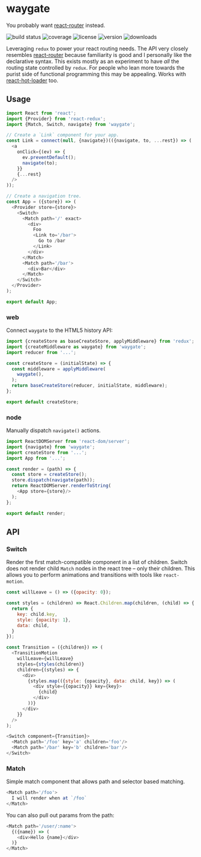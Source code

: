 # waygate

You probably want [react-router] instead.

![build status](http://img.shields.io/travis/metalabdesign/waygate/master.svg?style=flat)
![coverage](https://img.shields.io/codecov/c/github/metalabdesign/waygate/master.svg?style=flat)
![license](http://img.shields.io/npm/l/waygate.svg?style=flat)
![version](http://img.shields.io/npm/v/waygate.svg?style=flat)
![downloads](http://img.shields.io/npm/dm/waygate.svg?style=flat)

Leveraging `redux` to power your react routing needs. The API very closely resembles [react-router] because familiarity is good and I personally like the declarative syntax. This exists mostly as an experiment to have _all_ the routing state controlled by `redux`. For people who lean more towards the purist side of functional programming this may be appealing. Works with [react-hot-loader] too.

## Usage

```js
import React from 'react';
import {Provider} from 'react-redux';
import {Match, Switch, navigate} from 'waygate';

// Create a `Link` component for your app.
const Link = connect(null, {navigate})(({navigate, to, ...rest}) => (
  <a
    onClick={(ev) => {
      ev.preventDefault();
      navigate(to);
    }}
    {...rest}
  />
));

// Create a navigation tree.
const App = ({store}) => (
  <Provider store={store}>
    <Switch>
      <Match path='/' exact>
        <div>
          Foo
          <Link to='/bar'>
            Go to /bar
          </Link>
        </div>
      </Match>
      <Match path='/bar'>
        <div>Bar</div>
      </Match>
    </Switch>
  </Provider>
);

export default App;
```

### web

Connect `waygate` to the HTML5 history API:

```js
import {createStore as baseCreateStore, applyMiddleware} from 'redux';
import {createMiddleware as waygate} from 'waygate';
import reducer from '...';

const createStore = (initialState) => {
  const middleware = applyMiddleware(
    waygate(),
  );
  return baseCreateStore(reducer, initialState, middleware);
};

export default createStore;
```

### node

Manually dispatch `navigate()` actions.

```js
import ReactDOMServer from 'react-dom/server';
import {navigate} from 'waygate';
import createStore from '...';
import App from '...';

const render = (path) => {
  const store = createStore();
  store.dispatch(navigate(path));
  return ReactDOMServer.renderToString(
    <App store={store}/>
  );
};

export default render;
```

## API

### Switch

Render the first match-compatible component in a list of children. Switch does not render child `Match` nodes in the react tree – only their children. This allows you to perform animations and transitions with tools like `react-motion`.

```js
const willLeave = () => ({opacity: 0});

const styles = (children) => React.Children.map(children, (child) => {
  return {
    key: child.key,
    style: {opacity: 1},
    data: child,
  }
});

const Transition = ({children}) => (
  <TransitionMotion
    willLeave={willLeave}
    styles={styles(children)}
    children={(styles) => {
      <div>
        {styles.map(({style: {opacity}, data: child, key}) => (
          <div style={{opacity}} key={key}>
            {child}
          </div>
        ))}
      </div>
    }}
  />
);

<Switch component={Transition}>
  <Match path='/foo' key='a' children='foo'/>
  <Match path='/bar' key='b' children='bar'/>
</Switch>
```

### Match

Simple match component that allows path and selector based matching.

```js
<Match path='/foo'>
  I will render when at `/foo`
</Match>
```

You can also pull out params from the path:

```js
<Match path='/user/:name'>
  {({name}) => (
    <div>Hello {name}</div>
  )}
</Match>
```

[react-router]: https://github.com/ReactTraining/react-router
[react-motion]: https://github.com/chenglou/react-motion
[react-hot-loader]: https://github.com/gaearon/react-hot-loader
